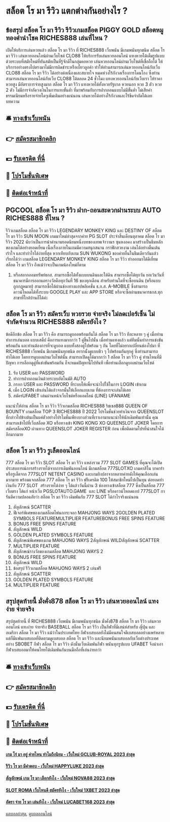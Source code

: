 # สล็อต โร มา รีวิว แตกต่างกันอย่างไร ?
## ข้อสรุป สล็อต โร มา รีวิว รีวิวเกมสล็อต PIGGY GOLD สล็อตหมูทองคำนำโชค RICHES888 เล่นที่ไหน ?
เปิดให้บริการเล่นหวยแล้ว สล็อต โร มา รีวิว ที่ RICHES888 เว็บพนัน มีเกมพนันทุกชนิด สล็อต โร มา รีวิว เล่นหวยออนไลน์ผ่านเว็บไซต์ CLO88 ให้บริการรับเล่นหวยออนไลน์ แทงหวยได้เต็มรูปแบบด้วยระบบที่สมัยใหม่ที่ทันสมัยเป็นที่รู้จักดีในกลุ่มคอหวย เล่นหวยออนไลน์ผ่านเว็บไซต์ที่เชื่อถือได้ ให้บริการอย่างตรงไปตรงมาไม่มีการผิดชำระหรือเบี้ยวลูกค้า ทำให้ท่านสามารถเล่นหวยออนไลน์กับเว็บ CLO88 สล็อต โร มา รีวิว ได้อย่างต่อเนื่องและสบายใจ หมดห่วงไร้กังวลเรื่องการโดนโกง ซึ่งท่านสามารถเล่นหวยออนไลน์กับเว็บ CLO88 ได้ตลอด 24 ชั่วโมง แทงหวยออนไลน์กับเว็บเรา ให้ราคาหวยสูง มีอัตราการจ่ายสูงมาก สล็อต โร มา รีวิว แทงหวยได้ทั้งหวยรัฐบาล หวยนอก หวย 3 ตัว หวย 2 ตัว ไม่มีการจำกัดวงเงินในการแทงขั้นต่ำ ที่มาพร้อมกับการฝากถอนแบบไม่มีขั้นต่ำ ไม่เสียค่าธรรมเนียมหรือรายจ่ายใดๆเพิ่มเติมอย่างแน่นอน เล่นหวยได้อย่างไร้กังวลและไร้ขีดจำกัดได้เลย
บทความ

## 🛎 [ทางเข้าเว็บพนัน](https://bit.ly/3SdLNi2)
## 👉 [สมัครสมาชิกคลิก](https://bit.ly/3SdLNi2)
## 💵 [รับเครดิต ที่นี่](https://bit.ly/3dyRKHj)
## 👑 [โปรโมชั่นพิเศษ](https://bit.ly/3dyRKHj)
## 📱 [ติดต่อเจ้าหน้าที่](https://bit.ly/3dyRKHj)

## PGCOOL สล็อต โร มา รีวิว ฝาก-ถอนสะดวกผ่านระบบ AUTO RICHES888 ที่ไหน ?
รีวิวเกมสล็อต สล็อต โร มา รีวิว LEGENDARY MONKEY KING และ DESTINY OF สล็อต โร มา รีวิว SUN MOON เกมมาใหม่ล่าสุดจากค่าย PG SLOT ประจำสิ้นเดือนตุลาคม สล็อต โร มา รีวิว 2022 นับว่าเป็นการนำตำนานยอดนิยมหนึ่งบทของเทพเจ้าวานร ซุนหงอคง มาสร้างเป็นธีมหลักของเกมได้อย่างยอดเยี่ยม เนื้อเรื่องภายในเกมมีความสนุกสนาน กราฟิกสวยงาม เล่นได้อย่างตื่นเต้นเร้าใจ และทำกำไรได้ง่ายที่สุด หากเทียบกับเกม SUN WUKONG ของค่ายอื่นในธีมเดียวกันแล้ว เรียกได้ว่า เกมสล็อต LEGENDARY MONKEY KING สล็อต โร มา รีวิว ทำออกมาได้ดีเยี่ยม สล็อต โร มา รีวิว ถึงแม้ว่าจะเป็นเกมน้องใหม่ก็ตาม
1. หรือสลากออมทรัพย์ธกส. สามารถซื้อได้ทั้งแบบบนดินและใต้ดิน สามารถซื้อได้ทุกวัน ยกเว้นวันที่ธนาคารมีการออกผลรางวัลคือทุกวันที่ 16 ของทุกเดือน สำหรับท่านใดที่จะซื้อบนดิน (หรือแบบถูกกฎหมาย) สามารถซื้อได้ผ่านช่องทางแอปพลิเคชั่น ธ.ก.ส. A-MOBILE ซึ่งสามารถดาวน์โหลดได้ทั้งระบบ GOOGLE PLAY และ APP STORE หรือจะซื้อผ่านธนาคารธกส.ทุกสาขาที่ใกล้บ้านก็ได้ค่ะ

## สล็อต โร มา รีวิว สมัครเว็บ หวยรวย จ่ายจริง ไม่ลดเปอร์เซ็น ไม่จำกัดจำนวน RICHES888 สมัครยังไง ?
ข้อดีอีกข้อ สล็อต โร มา รีวิว คือ สามารถดูบอลพร้อมกันได้ สล็อต โร มา รีวิว ทีละหลาย ๆ คู่ เมื่อท่านทำการเล่นบอล แบบเสต็ป คือการแทงมากกว่า 1 คู่ขึ้นไปนั้น เมื่อท่านแทงแล้ว แต่ทีมนั้นทำการแข่งขันพร้อมกัน และท่านต้องการที่จะดูบอล แบบทั้งสองคู่ไปพร้อม ๆ กัน โดยที่ไม่อยากเปลี่ยนช่องไปมา ที่ RICHES888 เว็บพนัน มีเกมพนันทุกชนิด อยากนั้งดูแบบชิว ๆ ไปพร้อมกันทุกคู่ ซึ่งท่านสามารถทำได้เลย โดยการดูบอลผ่านเว็บไซต์นั้น สามารถเปิดดูได้มากกว่า 1 สล็อต โร มา รีวิว คู่ ท่านไหนที่มีปัญหา การเลือกดูคู่ที่แข่งขันพร้อมกัน ก็จะหมดปัญหานี้ไปทันที เพื่อท่านเลือกดูบอลผ่านเว็บไซต์
1. รับ USER และ PASSWORD
2. ทำการฝากถอนเงินด้วยระบบอัตโนมัติ AUTO
3. กรอก USER และ PASSWORD ที่ระบบให้เพื่อจะนำไปใช้ในการ LOGIN เข้าเกม
4. เมื่อ LOGIN เข้าเล่นได้แล้วจากนั้นให้เลือกแถบเกม ที่ต้องการจะเล่นได้เลย
5. สมัครUFABET เล่นผ่านหน้าเว็บไซต์หรือแอดไลน์ (LINE) UFANAME

แนะนำให้อ่าน สล็อต โร มา รีวิว รีวิวเกมสล็อต RICHES888 ริชเชส888 QUEEN OF BOUNTY เกมสล็อต TOP 3 RICHES888 ปี 2022
โปรโมชั่นช่วยทำเงินจาก QUEENSLOT ที่กล่าวไปข้างต้นเป็นแค่ตัวอย่างโปรโมชั่นเพียงบางส่วนที่เราเอามาแนะนำให้นักเดิมพันเท่านั้น คุณสามารถเข้าไปที่เว็บสล็อต XO หรือทางเข้า KING KONG XO QUEENSLOT JOKER โดยการสมัครสล็อตXO ผ่านทาง QUEENSLOT JOKER REGISTER ก่อน เพื่อติดตามโปรที่น่าสนใจได้อีกมากมาย

## สล็อต โร มา รีวิว รูเล็ตออนไลน์
777 สล็อต โร มา รีวิว SLOT สล็อต โร มา รีวิว แหล่งรวม 777 SLOT GAMES ที่คุณจะได้เปิดประสบการณ์การสร้างรายได้จากการเดิมพันออนไลน์ มีเกมสล็อต 777SLOTXO เกมคาสิโน บาคาร่าหรือรูเล็ตจาก 777SLOT NETENT CASINO และเกมยิงปลาจากหลายค่ายดังให้คุณเลือกเล่นมากมาย พร้อมแจกสล็อต 777 สล็อต โร มา รีวิว ฟรีเครดิต 100 ให้สมาชิกใหม่ไปเป็นทุน ต่อยอดทำเงินกับ 777 SLOT  สร้างรายได้ง่าย ๆ ได้แล้ววันนี้ผ่าน 3 ช่องทางเข้าสล็อต 777 ซึ่งเป็นสล็อต 777 เว็บตรง ได้แก่ หน้าเว็บ PGSLOTAUTO.GAME  และ LINE หรือดาวน์โหลดแอป 777SLOT การันตีความปลอดภัยว่า สล็อต โร มา รีวิว เดิมพันกับ 777 SLOT ได้กำไรจริงแน่นอน
1. สัญลักษณ์ SCATTER
2. ฟีเจอร์พิเศษของเกมสล็อตไพ่นกกระจอก MAHJONG WAYS 2GOLDEN PLATED SYMBOLS FEATUREMULTIPLIER FEATUREBONUS FREE SPINS FEATURE
3. BONUS FREE SPINS FEATURE
4. สัญลักษณ์ WILD
5. GOLDEN PLATED SYMBOLS FEATURE
6. สัญลักษณ์พิเศษของเกม MAHJONG WAYS 2สัญลักษณ์ WILDสัญลักษณ์ SCATTER
7. MULTIPLIER FEATURE
8. สัญลักษณ์รางวัลของเกมสล็อต MAHJONG WAYS 2
9. BONUS FREE SPINS FEATURE
10. สัญลักษณ์ WILD
11. ข้อสรุป รีวิวเกมสล็อต MAHJONG WAYS 2 เล่นฟรี
12. สัญลักษณ์ SCATTER
13. GOLDEN PLATED SYMBOLS FEATURE
14. MULTIPLIER FEATURE

## สรุปสุดท้ายนี้ มั่งคั่ง878 สล็อต โร มา รีวิว เล่นหวยออนไลน์ แทงง่าย จ่ายจริง
สรุปสุดท้ายนี้ ที่ RICHES888 เว็บพนัน มีเกมพนันทุกชนิด มั่งคั่ง878 สล็อต โร มา รีวิว เล่นหวยออนไลน์ แทงง่าย จ่ายจริง BASEBALL สล็อต โร มา รีวิว เป็นกีฬาที่มีเสน่ห์สำหรับ ญี่ปุ่น และ อเมริกา สล็อต โร มา รีวิว แม้ว่าในประเทศไทย กีฬาเบสบอลยังไม่มีคนสนใจตีเบสบอลอย่างแพร่หลาย แต่ก็มีแฟนเบสบอลที่ติดตามดูเบสบอล สล็อต โร มา รีวิว และนิยมพนันเบสบอลกับเว็บต่างประเทศอย่าง SBOBET กีฬา สล็อต โร มา รีวิว ดังนั้นเว็บเดิมพันกีฬา พนันทุกรูปแบบ UFABET จึงนำเอากีฬาเบสบอลมาให้คนไทยได้เดิมพันกันบนมือถือที่เล่นง่ายกว่า

## 🛎 [ทางเข้าเว็บพนัน](https://bit.ly/3SdLNi2)
## 👉 [สมัครสมาชิกคลิก](https://bit.ly/3SdLNi2)
## 💵 [รับเครดิต ที่นี่](https://bit.ly/3dyRKHj)
## 👑 [โปรโมชั่นพิเศษ](https://bit.ly/3dyRKHj)
## 📱 [ติดต่อเจ้าหน้าที่](https://bit.ly/3dyRKHj)

#### [เกม โร่ มา อยู่ ค่ายไหน ทำไมถึงนิยม - เว็บใหม่ GCLUB-ROYAL 2023 ล่าสุด](https://atom.io/themes/เกม%20โร่%20มา%20อยู่%20ค่ายไหน%20ทำไมถึงนิยม%20-%20เว็บใหม่%20gclub-royal%202023%20ล่าสุด)
#### [รีวิว โร มา มีคำตอบ - เว็บใหม่ HAPPYLUKE 2023 ล่าสุด](https://atom.io/themes/รีวิว%20โร%20มา%20มีคำตอบ%20-%20เว็บใหม่%20happyluke%202023%20ล่าสุด)
#### [สัญลักษณ์ เกม โร มา เลือกยังไง - เว็บใหม่ NOVA88 2023 ล่าสุด](https://atom.io/themes/สัญลักษณ์%20เกม%20โร%20มา%20เลือกยังไง%20-%20เว็บใหม่%20nova88%202023%20ล่าสุด)
#### [SLOT ROMA เว็บไหนดี สมัครยังไง - เว็บใหม่ 1XBET 2023 ล่าสุด](https://atom.io/themes/slot%20roma%20เว็บไหนดี%20สมัครยังไง%20-%20เว็บใหม่%201xbet%202023%20ล่าสุด)
#### [อัตรา จ่าย โร มา เล่นยังไง - เว็บใหม่ LUCABET168 2023 ล่าสุด](https://atom.io/themes/อัตรา%20จ่าย%20โร%20มา%20เล่นยังไง%20-%20เว็บใหม่%20lucabet168%202023%20ล่าสุด)

[ผลบอลล่าสุด](https://siamsport.tv "ผลบอลล่าสุด"), [ดูบอลออนไลน์](https://siamsport.tv/ดูบอลสด "ดูบอลออนไลน์")